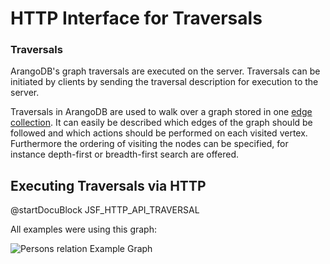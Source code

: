 HTTP Interface for Traversals
=============================

### Traversals

ArangoDB's graph traversals are executed on the server. Traversals can be 
initiated by clients by sending the traversal description for execution to
the server.

Traversals in ArangoDB are used to walk over a graph
stored in one [edge collection](../../Manual/Appendix/Glossary.html#edge-collection). It can easily be described
which edges of the graph should be followed and which actions
should be performed on each visited vertex.
Furthermore the ordering of visiting the nodes can be
specified, for instance depth-first or breadth-first search
are offered.

Executing Traversals via HTTP
-----------------------------

@startDocuBlock JSF_HTTP_API_TRAVERSAL

All examples were using this graph:

![Persons relation Example Graph](knows_graph.png)
